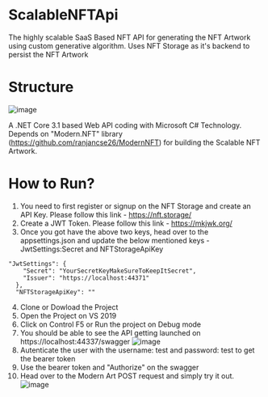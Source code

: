 # ScalableNFTApi

The highly scalable SaaS Based NFT API for generating the NFT Artwork using custom generative algorithm. Uses NFT Storage as it's backend to persist the NFT Artwork

# Structure

![image](https://user-images.githubusercontent.com/2565797/131245117-39c9cadf-7135-4fcb-84a4-d467acba241a.png)

A .NET Core 3.1 based Web API coding with Microsoft C# Technology. Depends on "Modern.NFT" library (https://github.com/ranjancse26/ModernNFT) for building the Scalable NFT Artwork.

# How to Run?

1) You need to first register or signup on the NFT Storage and create an API Key. Please follow this link - https://nft.storage/
2) Create a JWT Token. Please follow this link - https://mkjwk.org/
3) Once you got have the above two keys, head over to the appsettings.json and update the below mentioned keys - JwtSettings:Secret and NFTStorageApiKey
```
"JwtSettings": {
    "Secret": "YourSecretKeyMakeSureToKeepItSecret",
    "Issuer": "https://localhost:44371"
  },
  "NFTStorageApiKey": ""
```
4) Clone or Dowload the Project
5) Open the Project on VS 2019
6) Click on Control F5 or Run the project on Debug mode
7) You should be able to see the API getting launched on https://localhost:44337/swagger
![image](https://user-images.githubusercontent.com/2565797/131245358-0e4a5bad-ea7d-4934-b0a0-de65dc0af0f4.png)
8) Autenticate the user with the username: test and password: test to get the bearer token
9) Use the bearer token and "Authorize" on the swagger
10) Head over to the Modern Art POST request and simply try it out.
![image](https://user-images.githubusercontent.com/2565797/131245421-7fd148cc-4409-402f-8ace-07a9c16f863b.png)

